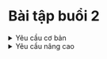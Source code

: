 # Bài tập buổi 2

<details><summary>Yêu cầu cơ bản</summary>
 <p>Áp dụng bài tập ở Buổi 1</p>
 <p>Di chuyển nhân vật với Rigidbody2D.velocity. Không sử dụng Transform.position như bài trước</p>
 <p>Tạo một scene như hình bên dưới đây<p>
 <h5>Có thể hình khác nhưng các GameObject yêu cầu phải có</h5>
 <li>Rigidbody2D</li>
 <li>Collider2D (BoxCollider2D, CircleCollider2D,...)</li>
 <img src="https://user-images.githubusercontent.com/50346687/105737153-2e1fb700-5f68-11eb-8df0-5559638400f1.png"/>
 <p>Yêu cầu của bài di chuyển này là phải in ra Rigidbody.velocity ra ngoài màn hình Console. 
  <br/> Sử dụng Debug.Log(value) -> value in ra giá trị của biến cho vào. "Sơn" -> Console: string-Sơn. (int)32 -> Console: int-32
 <img src="https://user-images.githubusercontent.com/50346687/105737164-311aa780-5f68-11eb-9da4-545d8b11a550.png"/>
<p>Tiếp theo sử dụng </p>
<li>OnCollisionEnter2D</li>
<li>OnCollisionStay2D</li>
<li>OnCollisionExit2D</li>
<p>Debug.Log ra màn hình như hình dưới</p>
<img src="https://user-images.githubusercontent.com/50346687/105738898-1ba67d00-5f6a-11eb-9f9d-1d8ce5482f5c.png"/>
<h5>Làm thêm với Trigger</h5>
</details>
<details><summary>Yêu cầu nâng cao</summary>
 <li>Di chuyển với velocity. Bao gồm cả nhảy</li>
 <li>Xác định việc có đang đứng trên địa hình (ground) hay không</li>
 <h3>Gợi ý</h3>
 <li>Di chuyển thì nên sử dụng vector để mô tả lại lực di chuyển (Chú ý đến trọng lực)</li>
 <li>Sử dụng OnCollisionStay2D để xem có đang va chạm với địa hình (ground)</li>
</details>
